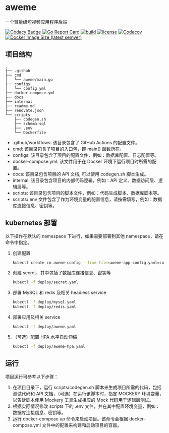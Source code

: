 # aweme

一个轻量级短视频应用程序后端

[![Codacy Badge](https://img.shields.io/codacy/grade/581a7a1d9685419eb6fef5afb636544d?style=for-the-badge&logo=codacy)](https://app.codacy.com/gh/PlanVX/aweme/dashboard)
[![Go Report Card](https://goreportcard.com/badge/github.com/PlanVX/aweme?style=for-the-badge)](https://goreportcard.com/report/github.com/PlanVX/aweme)
[![build](https://img.shields.io/github/actions/workflow/status/PlanVx/aweme/ci.yaml?style=for-the-badge&logo=githubactions)](https://github.com/PlanVX/aweme/actions/workflows/ci.yaml)
[![license](https://img.shields.io/github/license/PlanVX/aweme?style=for-the-badge&logo=apache)](https://github.com/PlanVX/aweme/blob/main/LICENSE)
[![Codecov](https://img.shields.io/codecov/c/github/PlanVX/aweme?style=for-the-badge&logo=codecov)](https://codecov.io/gh/PlanVX/aweme)
[![Docker Image Size (latest semver)](https://img.shields.io/docker/image-size/planvx/aweme?style=for-the-badge&logo=docker)](https://hub.docker.com/r/planvx/aweme)

## 项目结构

```
.
├── .github
├── cmd
│   └── aweme/main.go
├── configs
│   └── config.yml
├── docker-compose.yml
├── docs
├── internal
├── readme.md
├── renovate.json
└── scripts
    ├── codegen.sh
    ├── schema.sql
    ├── .env
    └── Dockerfile
```

- .github/workflows: 该目录包含了 GitHub Actions 的配置文件。
- cmd: 该目录包含了项目的入口包，即 main() 函数所在。
- configs: 该目录包含了项目的配置文件，例如：数据库配置、日志配置等。
- docker-compose.yml: 该文件用于在 Docker 环境下运行项目时所需的配置。
- docs: 该目录包含项目的 API 文档, 可以使用 codegen.sh 脚本生成。
- internal: 该目录包含项目的内部代码逻辑，例如：API 定义、数据访问层、逻辑层等。
- scripts: 该目录包含项目的脚本文件，例如：代码生成脚本、数据库脚本等。
- scripts/.env 文件包含了作为环境变量的配置信息，请按需填写，例如：数据库连接信息、密钥等。

## kubernetes 部署

以下操作在默认的 namespace 下进行，如果需要部署到其他 namespace，请在命令中指定。

1. 创建配置

   ```bash
   kubectl create cm aweme-config --from-file=aweme-app-config.yaml=configs/config.yml --from-file=aweme-app-schema.sql=scripts/schema.sql
   ```

2. 创建 secret，其中包括了数据库连接信息、密钥等

   ```bash
   kubectl -f deploy/secret.yaml
   ```

3. 部署 MySQL 和 redis 及相关 headless service

   ```bash
   kubectl -f deploy/mysql.yaml
   kubectl -f deploy/redis.yaml
   ```

4. 部署应用及相关 service

   ```bash
   kubectl -f deploy/aweme.yaml
   ```

5. （可选）配置 HPA 水平自动伸缩

   ```bash
   kubectl -f deploy/aweme-hpa.yaml
   ```

## 运行

项目运行可参考以下步骤：

1. 在项目目录下，运行 scripts/codegen.sh 脚本来生成项目所需的代码，包括测试代码和 API 文档，（可选）在运行该脚本时，指定 MOCKERY 环境变量，以告诉脚本使用 Mockery 工具生成相应的 Mock 代码用于逻辑层测试。
2. 根据实际情况修改 scripts 下的 .env 文件，并在其中配置环境变量，例如：数据库连接信息、密钥等。
3. 运行 docker-compose up 命令来启动项目。该命令会根据 docker-compose.yml
   文件中的配置来构建和启动项目的容器。
